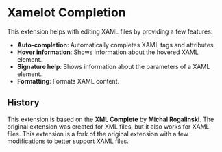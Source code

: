 # Xamelot Completion

This extension helps with editing XAML files by providing a few features:

- **Auto-completion**: Automatically completes XAML tags and attributes.
- **Hover information**: Shows information about the hovered XAML element.
- **Signature help**: Shows information about the parameters of a XAML element.
- **Formatting**: Formats XAML content.

## History

This extension is based on the **XML Complete** by **Michal Rogalinski**. The original extension was created for XML files, but it also works for XAML files. This extension is a fork of the original extension with a few modifications to better support XAML files.